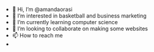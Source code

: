 - 👋 Hi, I’m @amandaorasi
- 👀 I’m interested in basketball and business marketing
- 🌱 I’m currently learning computer science 
- 💞️ I’m looking to collaborate on making some websites
- 📫 How to reach me
- 
<!---
amandaorasi/amandaorasi is a ✨ special ✨ repository because its `README.md` (this file) appears on your GitHub profile.
You can click the Preview link to take a look at your changes.
--->
